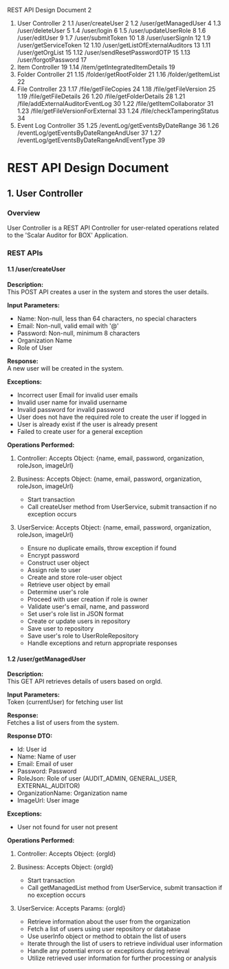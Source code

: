 REST API Design Document	2
1.	User Controller	2
1.1	/user/createUser	2
1.2	/user/getManagedUser	4
1.3	/user/deleteUser	5
1.4	/user/login	6
1.5	/user/updateUserRole	8
1.6	/user/editUser	9
1.7	/user/submitToken	10
1.8	/user/userSignIn	12
1.9	/user/getServiceToken	12
1.10	/user/getListOfExternalAuditors	13
1.11	/user/getOrgList	15
1.12	/user/sendResetPasswordOTP	15
1.13	/user/forgotPassword	17
2.	Item Controller	19
1.14	/item/getIntegratedItemDetails	19
3.	Folder Controller	21
1.15	/folder/getRootFolder	21
1.16	/folder/getItemList	22
4.	File Controller	23
1.17	/file/getFileCopies	24
1.18	/file/getFileVersion	25
1.19	/file/getFileDetails	26
1.20	/file/getFolderDetails	28
1.21	/file/addExternalAuditorEventLog	30
1.22	/file/getItemCollaborator	31
1.23	/file/getFileVersionForExternal	33
1.24	/file/checkTamperingStatus	34
5.	Event Log Controller	35
1.25	/eventLog/getEventsByDateRange	36
1.26	/eventLog/getEventsByDateRangeAndUser	37
1.27	/eventLog/getEventsByDateRangeAndEventType	39


# REST API Design Document

## 1. User Controller

### Overview

User Controller is a REST API Controller for user-related operations related to the 'Scalar Auditor for BOX' Application.

### REST APIs

#### 1.1 /user/createUser

**Description:**  
This POST API creates a user in the system and stores the user details.

**Input Parameters:**
- Name: Non-null, less than 64 characters, no special characters
- Email: Non-null, valid email with '@'
- Password: Non-null, minimum 8 characters
- Organization Name
- Role of User

**Response:**  
A new user will be created in the system.

**Exceptions:**
- Incorrect user Email for invalid user emails
- Invalid user name for invalid username
- Invalid password for invalid password
- User does not have the required role to create the user if logged in
- User is already exist if the user is already present
- Failed to create user for a general exception

**Operations Performed:**

1. Controller:
   Accepts Object: {name, email, password, organization, roleJson, imageUrl}

2. Business:
   Accepts Object: {name, email, password, organization, roleJson, imageUrl}
   - Start transaction
   - Call createUser method from UserService, submit transaction if no exception occurs

3. UserService:
   Accepts Object: {name, email, password, organization, roleJson, imageUrl}
   - Ensure no duplicate emails, throw exception if found
   - Encrypt password
   - Construct user object
   - Assign role to user
   - Create and store role-user object
   - Retrieve user object by email
   - Determine user's role
   - Proceed with user creation if role is owner
   - Validate user's email, name, and password
   - Set user's role list in JSON format
   - Create or update users in repository
   - Save user to repository
   - Save user's role to UserRoleRepository
   - Handle exceptions and return appropriate responses

#### 1.2 /user/getManagedUser

**Description:**  
This GET API retrieves details of users based on orgId.

**Input Parameters:**  
Token (currentUser) for fetching user list

**Response:**  
Fetches a list of users from the system.

**Response DTO:**
- Id: User id
- Name: Name of user
- Email: Email of user
- Password: Password
- RoleJson: Role of user (AUDIT_ADMIN, GENERAL_USER, EXTERNAL_AUDITOR)
- OrganizationName: Organization name
- ImageUrl: User image

**Exceptions:**
- User not found for user not present

**Operations Performed:**

1. Controller:
   Accepts Object: {orgId}

2. Business:
   Accepts Object: {orgId}
   - Start transaction
   - Call getManagedList method from UserService, submit transaction if no exception occurs

3. UserService:
   Accepts Params: {orgId}
   - Retrieve information about the user from the organization
   - Fetch a list of users using user repository or database
   - Use userInfo object or method to obtain the list of users
   - Iterate through the list of users to retrieve individual user information
   - Handle any potential errors or exceptions during retrieval
   - Utilize retrieved user information for further processing or analysis
